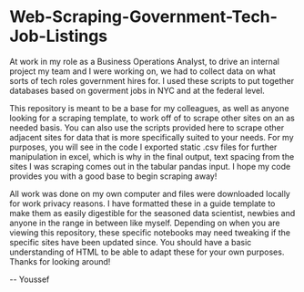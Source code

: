 # Web-Scraping-Government-Tech-Job-Listings

At work in my role as a Business Operations Analyst, to drive an internal project my team and I were working on, we had to collect data on what sorts of tech roles government hires for. I used these scripts to put together databases based on goverment jobs in NYC and at the federal level.

This repository is meant to be a base for my colleagues, as well as anyone looking for a scraping template, to work off of to scrape other sites on an as needed basis. You can also use the scripts provided here to scrape other adjacent sites for data that is more specifically suited to your needs. For my purposes, you will see in the code I exported static .csv files for further manipulation in excel, which is why in the final output, text spacing from the sites I was scraping comes out in the tabular pandas input.  I hope my code provides you with a good base to begin scraping away!

All work was done on my own computer and files were downloaded locally for work privacy reasons. I have formatted these in a guide template to make them as easily digestible for the seasoned data scientist, newbies and anyone in the range in between like myself. Depending on when you are viewing this repository, these specific notebooks may need tweaking if the specific sites have been updated since. You should have a basic understanding of HTML to be able to adapt these for your own purposes. Thanks for looking around!

-- Youssef
